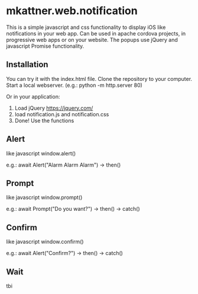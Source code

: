 # mkattner.web.notification
This is a simple javascript and css functionality to display iOS like notifications in your web app. Can be used in apache cordova projects, in progressive web apps or on your website.
The popups use jQuery and javascript Promise functionality.

## Installation
You can try it with the index.html file. Clone the repository to your computer. Start a local webserver. (e.g.: python -m http.server 80)

Or in your application:
1) Load jQuery https://jquery.com/
2) load notification.js and notification.css
3) Done! Use the functions

## Alert
like javascript window.alert()

e.g.: await Alert("Alarm Alarm Alarm") -> then()

## Prompt
like javascript window.prompt()

e.g.: await Prompt("Do you want?") -> then(<value>) -> catch()

## Confirm
like javascript window.confirm()

e.g.: await Alert("Confirm?") -> then() -> catch()

## Wait
tbi
